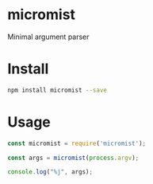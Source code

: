 # micromist

Minimal argument parser


# Install

```bash
npm install micromist --save
```

# Usage

```javascript
const micromist = require('micromist');

const args = micromist(process.argv);

console.log("%j", args);
```